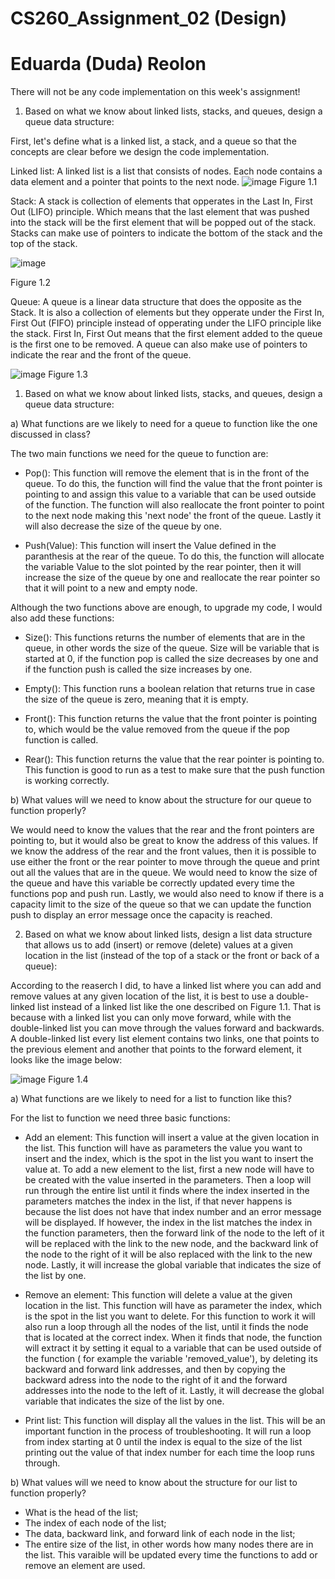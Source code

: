 # CS260_Assignment_02 (Design)
# Eduarda (Duda) Reolon

There will not be any code implementation on this week's assignment!

1. Based on what we know about linked lists, stacks, and queues, design a queue data structure:

First, let's define what is a linked list, a stack, and a queue so that the concepts are clear before we design the code implementation.

Linked list: A linked list is a list that consists of nodes. Each node contains a data element and a pointer that points to the next node. 
![image](https://github.com/dudareolon/CS260_Assignment_02/assets/102680672/51fafbbd-a87c-47e1-85c3-6b020261afb0)
Figure 1.1

Stack: A stack is collection of elements that opperates in the Last In, First Out (LIFO) principle. Which means that the last element that was pushed into the stack will be the first element that will be popped out of the stack. Stacks can make use of pointers to indicate the bottom of the stack and the top of the stack.

![image](https://github.com/dudareolon/CS260_Assignment_02/assets/102680672/294ab757-fc1b-4c62-b328-028de4635516)

Figure 1.2

Queue: A queue is a linear data structure that does the opposite as the Stack. It is also a collection of elements but they opperate under the First In, First Out (FIFO) principle instead of opperating under the LIFO principle like the stack. First In, First Out means that the first element added to the queue is the first one to be removed. A queue can also make use of pointers to indicate the rear and the front of the queue. 

![image](https://github.com/dudareolon/CS260_Assignment_02/assets/102680672/aba1ab07-46a4-4f6f-a439-af2b7e8680e9)
Figure 1.3

1. Based on what we know about linked lists, stacks, and queues, design a queue data structure:

a) What functions are we likely to need for a queue to function like the one discussed in class?

The two main functions we need for the queue to function are:

  - Pop(): This function will remove the element that is in the front of the queue. To do this, the function will find the value that the front pointer is pointing to and assign this value to a variable that can be used outside of the function. The function will also reallocate the front pointer to point to the next node making this 'next node' the front of the queue. Lastly it will also decrease the size of the queue by one.

  - Push(Value): This function will insert the Value defined in the paranthesis at the rear of the queue. To do this, the function will allocate the variable Value to the slot pointed by the rear pointer, then it will increase the size of the queue by one and reallocate the rear pointer so that it will point to a new and empty node.

Although the two functions above are enough, to upgrade my code, I would also add these functions:

  - Size(): This functions returns the number of elements that are in the queue, in other words the size of the queue. Size will be variable that is started at 0, if the function pop is called the size decreases by one and if the function push is called the size increases by one.  
    
  - Empty(): This function runs a boolean relation that returns true in case the size of the queue is zero, meaning that it is empty. 
    
  - Front(): This function returns the value that the front pointer is pointing to, which would be the value removed from the queue if the pop function is called.  
    
  - Rear(): This function returns the value that the rear pointer is pointing to. This function is good to run as a test to make sure that the push function is working correctly. 
    

b) What values will we need to know about the structure for our queue to function properly?

  We would need to know the values that the rear and the front pointers are pointing to, but it would also be great to know the address of this values. If we know the address of the rear and the front values, then it is possible to use either the front or the rear pointer to move through the queue and print out all the values that are in the queue. We would need to know the size of the queue and have this variable be correctly updated every time the functions pop and push run. Lastly, we would also need to know if there is a capacity limit to the size of the queue so that we can update the function push to display an error message once the capacity is reached. 

2. Based on what we know about linked lists, design a list data structure that allows us to add (insert) or remove (delete) values at a given location in the list (instead of the top of a stack or the front or back of a queue):

  According to the reaserch I did, to have a linked list where you can add and remove values at any given location of the list, it is best to use a double-linked list instead of a linked list like the one described on Figure 1.1. That is because with a linked list you can only move forward, while with the double-linked list you can move through the values forward and backwards. A double-linked list every list element contains two links, one that points to the previous element and another that points to the forward element, it looks like the image below:
  
![image](https://github.com/dudareolon/CS260_Assignment_02/assets/102680672/4a5ad5d9-241c-4b5d-ad2a-b61d79b3ea25)
Figure 1.4

a) What functions are we likely to need for a list to function like this?

For the list to function we need three basic functions:

  - Add an element: This function will insert a value at the given location in the list. This function will have as parameters the value you want to insert and the index, which is the spot in the list you want to insert the value at. To add a new element to the list, first a new node will have to be created with the value inserted in the parameters. Then a loop will run through the entire list until it finds where the index inserted in the parameters matches the index in the list, if that never happens is because the list does not have that index number and an error message will be displayed. If however, the index in the list matches the index in the function parameters, then the forward link of the node to the left of it will be replaced with the link to the new node, and the backward link of the node to the right of it will be also replaced with the link to the new node. Lastly, it will increase the global variable that indicates the size of the list by one. 

  - Remove an element: This function will delete a value at the given location in the list. This function will have as parameter the index, which is the spot in the list you want to delete. For this function to work it will also run a loop through all the nodes of the list, until it finds the node that is located at the correct index. When it finds that node, the function will extract it by setting it equal to a variable that can be used outside of the function ( for example the variable 'removed_value'), by deleting its backward and forward link addresses, and then by copying the backward adress into the node to the right of it and the forward addresses into the node to the left of it. Lastly, it will decrease the global variable that indicates the size of the list by one. 
    
  - Print list: This function will display all the values in the list. This will be an important function in the process of troubleshooting. It will run a loop from index starting at 0 until the index is equal to the size of the list printing out the value of that index number for each time the loop runs through. 

b) What values will we need to know about the structure for our list to function properly?

  - What is the head of the list;
  - The index of each node of the list;
  - The data, backward link, and forward link of each node in the list;
  - The entire size of the list, in other words how many nodes there are in the list. This varaible will be updated every time the functions to add or remove an element are used.  
